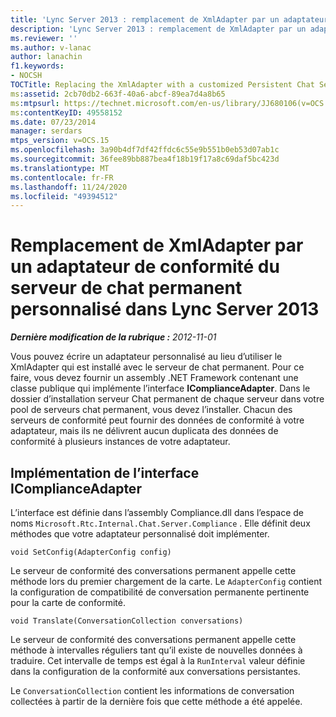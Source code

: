 ```yaml
---
title: 'Lync Server 2013 : remplacement de XmlAdapter par un adaptateur de conformité personnalisé de serveur de conversation persistant'
description: 'Lync Server 2013 : remplacement de XmlAdapter par un adaptateur de conformité personnalisé de serveur de conversation persistant.'
ms.reviewer: ''
ms.author: v-lanac
author: lanachin
f1.keywords:
- NOCSH
TOCTitle: Replacing the XmlAdapter with a customized Persistent Chat Server Compliance adapter
ms:assetid: 2cb70db2-663f-40a6-abcf-89ea7d4a8b65
ms:mtpsurl: https://technet.microsoft.com/en-us/library/JJ680106(v=OCS.15)
ms:contentKeyID: 49558152
ms.date: 07/23/2014
manager: serdars
mtps_version: v=OCS.15
ms.openlocfilehash: 3a90b4df7df42ffdc6c55e9b551b0eb53d07ab1c
ms.sourcegitcommit: 36fee89bb887bea4f18b19f17a8c69daf5bc423d
ms.translationtype: MT
ms.contentlocale: fr-FR
ms.lasthandoff: 11/24/2020
ms.locfileid: "49394512"
---
```

# <a name="replacing-the-xmladapter-with-a-customized-persistent-chat-server-compliance-adapter-in-lync-server-2013"></a>Remplacement de XmlAdapter par un adaptateur de conformité du serveur de chat permanent personnalisé dans Lync Server 2013

<div data-xmlns="http://www.w3.org/1999/xhtml">

<div class="topic" data-xmlns="http://www.w3.org/1999/xhtml" data-msxsl="urn:schemas-microsoft-com:xslt" data-cs="https://msdn.microsoft.com/">

<div data-asp="https://msdn2.microsoft.com/asp">



</div>

<div id="mainSection">

<div id="mainBody">

<span> </span>

_**Dernière modification de la rubrique :** 2012-11-01_

Vous pouvez écrire un adaptateur personnalisé au lieu d’utiliser le XmlAdapter qui est installé avec le serveur de chat permanent. Pour ce faire, vous devez fournir un assembly .NET Framework contenant une classe publique qui implémente l’interface **IComplianceAdapter**. Dans le dossier d’installation serveur Chat permanent de chaque serveur dans votre pool de serveurs chat permanent, vous devez l’installer. Chacun des serveurs de conformité peut fournir des données de conformité à votre adaptateur, mais ils ne délivrent aucun duplicata des données de conformité à plusieurs instances de votre adaptateur.

<div>

## <a name="implementing-the-icomplianceadapter-interface"></a>Implémentation de l’interface IComplianceAdapter

L’interface est définie dans l’assembly Compliance.dll dans l’espace de noms `Microsoft.Rtc.Internal.Chat.Server.Compliance` . Elle définit deux méthodes que votre adaptateur personnalisé doit implémenter.

    void SetConfig(AdapterConfig config)

Le serveur de conformité des conversations permanent appelle cette méthode lors du premier chargement de la carte. Le `AdapterConfig` contient la configuration de compatibilité de conversation permanente pertinente pour la carte de conformité.

    void Translate(ConversationCollection conversations)

Le serveur de conformité des conversations permanent appelle cette méthode à intervalles réguliers tant qu’il existe de nouvelles données à traduire. Cet intervalle de temps est égal à la `RunInterval` valeur définie dans la configuration de la conformité aux conversations persistantes.

Le `ConversationCollection` contient les informations de conversation collectées à partir de la dernière fois que cette méthode a été appelée.

</div>

</div>

<span> </span>

</div>

</div>

</div>

